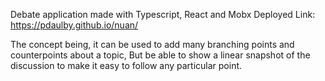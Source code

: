 Debate application made with Typescript, React and Mobx
Deployed Link: https://pdaulby.github.io/nuan/

The concept being, it can be used to add many branching points and counterpoints about a topic,
But be able to show a linear snapshot of the discussion to make it easy to follow any particular point.
